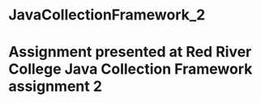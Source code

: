 # JavaCollectionFramework_2
#
#  Assignment presented at Red River College Java Collection Framework assignment 2
#
#
